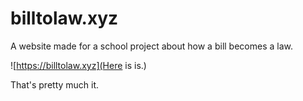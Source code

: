 # billtolaw.xyz
A website made for a school project about how a bill becomes a law.

![https://billtolaw.xyz](Here is is.)

That's pretty much it.
